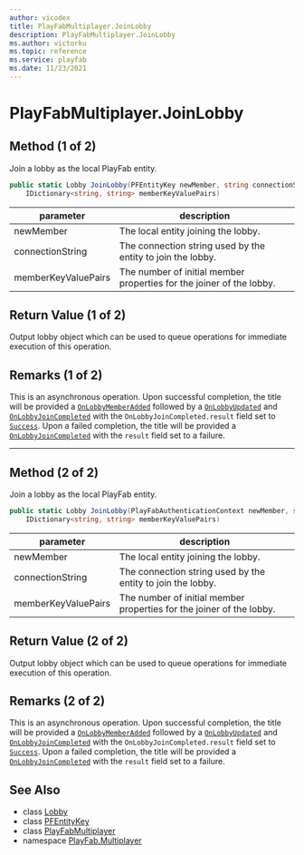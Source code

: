 ```yaml
---
author: vicodex
title: PlayFabMultiplayer.JoinLobby
description: PlayFabMultiplayer.JoinLobby
ms.author: victorku
ms.topic: reference
ms.service: playfab
ms.date: 11/23/2021
---
```


# PlayFabMultiplayer.JoinLobby

## Method (1 of 2)

Join a lobby as the local PlayFab entity.

```csharp
public static Lobby JoinLobby(PFEntityKey newMember, string connectionString, 
    IDictionary<string, string> memberKeyValuePairs)
```

| parameter | description |
| --- | --- |
| newMember | The local entity joining the lobby. |
| connectionString | The connection string used by the entity to join the lobby. |
| memberKeyValuePairs | The number of initial member properties for the joiner of the lobby. |

## Return Value (1 of 2)

Output lobby object which can be used to queue operations for immediate execution of this operation.

## Remarks (1 of 2)

This is an asynchronous operation. Upon successful completion, the title will be provided a [`OnLobbyMemberAdded`](./OnLobbyMemberAdded.md) followed by a [`OnLobbyUpdated`](./OnLobbyUpdated.md) and [`OnLobbyJoinCompleted`](./OnLobbyJoinCompleted.md) with the `OnLobbyJoinCompleted.result` field set to [`Success`](../LobbyError/Success.md). Upon a failed completion, the title will be provided a [`OnLobbyJoinCompleted`](./OnLobbyJoinCompleted.md) with the `result` field set to a failure.

---

## Method (2 of 2)

Join a lobby as the local PlayFab entity.

```csharp
public static Lobby JoinLobby(PlayFabAuthenticationContext newMember, string connectionString, 
    IDictionary<string, string> memberKeyValuePairs)
```

| parameter | description |
| --- | --- |
| newMember | The local entity joining the lobby. |
| connectionString | The connection string used by the entity to join the lobby. |
| memberKeyValuePairs | The number of initial member properties for the joiner of the lobby. |

## Return Value (2 of 2)

Output lobby object which can be used to queue operations for immediate execution of this operation.

## Remarks (2 of 2)

This is an asynchronous operation. Upon successful completion, the title will be provided a [`OnLobbyMemberAdded`](./OnLobbyMemberAdded.md) followed by a [`OnLobbyUpdated`](./OnLobbyUpdated.md) and [`OnLobbyJoinCompleted`](./OnLobbyJoinCompleted.md) with the `OnLobbyJoinCompleted.result` field set to [`Success`](../LobbyError/Success.md). Upon a failed completion, the title will be provided a [`OnLobbyJoinCompleted`](./OnLobbyJoinCompleted.md) with the `result` field set to a failure.

## See Also

* class [Lobby](../Lobby.md)
* class [PFEntityKey](../PFEntityKey.md)
* class [PlayFabMultiplayer](../PlayFabMultiplayer.md)
* namespace [PlayFab.Multiplayer](../../PlayFabMultiplayerSDK.md)

